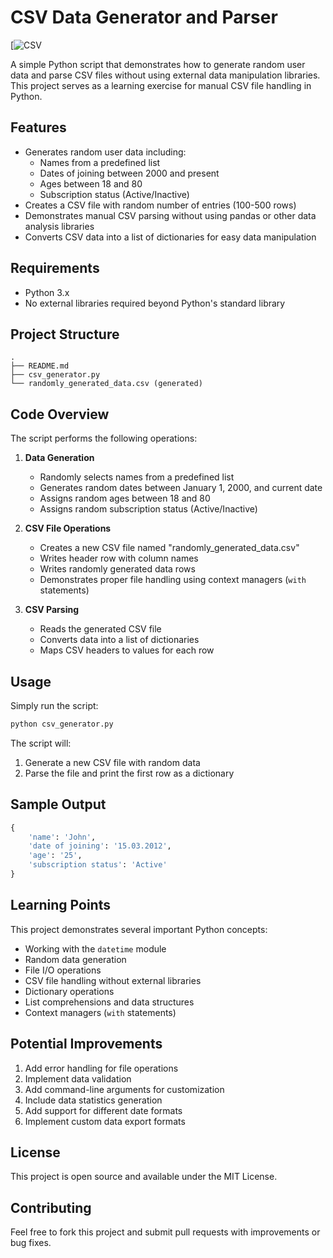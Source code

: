 # CSV Data Generator and Parser

[![CSV](https://www.google.com/url?sa=i&url=https%3A%2F%2Fen.wikipedia.org%2Fwiki%2FFile%3ACSV_Logo.svg&psig=AOvVaw02GfKq2nz_xmRdWne2-Hko&ust=1739298810791000&source=images&cd=vfe&opi=89978449&ved=0CBQQjRxqFwoTCJC6ubDfuYsDFQAAAAAdAAAAABAE)

A simple Python script that demonstrates how to generate random user data and parse CSV files without using external data manipulation libraries. This project serves as a learning exercise for manual CSV file handling in Python.

## Features

- Generates random user data including:
  - Names from a predefined list
  - Dates of joining between 2000 and present
  - Ages between 18 and 80
  - Subscription status (Active/Inactive)
- Creates a CSV file with random number of entries (100-500 rows)
- Demonstrates manual CSV parsing without using pandas or other data analysis libraries
- Converts CSV data into a list of dictionaries for easy data manipulation

## Requirements

- Python 3.x
- No external libraries required beyond Python's standard library

## Project Structure

```
.
├── README.md
├── csv_generator.py
└── randomly_generated_data.csv (generated)
```

## Code Overview

The script performs the following operations:

1. **Data Generation**
   - Randomly selects names from a predefined list
   - Generates random dates between January 1, 2000, and current date
   - Assigns random ages between 18 and 80
   - Assigns random subscription status (Active/Inactive)

2. **CSV File Operations**
   - Creates a new CSV file named "randomly_generated_data.csv"
   - Writes header row with column names
   - Writes randomly generated data rows
   - Demonstrates proper file handling using context managers (`with` statements)

3. **CSV Parsing**
   - Reads the generated CSV file
   - Converts data into a list of dictionaries
   - Maps CSV headers to values for each row

## Usage

Simply run the script:

```bash
python csv_generator.py
```

The script will:
1. Generate a new CSV file with random data
2. Parse the file and print the first row as a dictionary

## Sample Output

```python
{
    'name': 'John',
    'date of joining': '15.03.2012',
    'age': '25',
    'subscription status': 'Active'
}
```

## Learning Points

This project demonstrates several important Python concepts:

- Working with the `datetime` module
- Random data generation
- File I/O operations
- CSV file handling without external libraries
- Dictionary operations
- List comprehensions and data structures
- Context managers (`with` statements)

## Potential Improvements

1. Add error handling for file operations
2. Implement data validation
3. Add command-line arguments for customization
4. Include data statistics generation
5. Add support for different date formats
6. Implement custom data export formats

## License

This project is open source and available under the MIT License.

## Contributing

Feel free to fork this project and submit pull requests with improvements or bug fixes.
